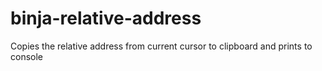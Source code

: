 # binja-relative-address

Copies the relative address from current cursor to clipboard and prints to console
